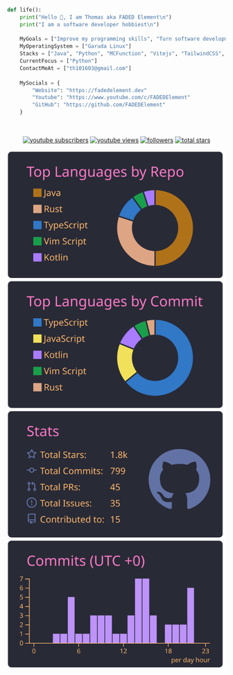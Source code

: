 ```python

def life():
    print("Hello 👋, I am Thomas aka FADED Element\n")
    print("I am a software developer hobbiest\n")

    MyGoals = ["Improve my programming skills", "Turn software development into a career not just a hobby"]
    MyOperatingSystem = ["Garuda Linux"]
    Stacks = ["Java", "Python", "MCFunction", "Vitejs", "TailwindCSS", "Reactjs"]
    CurrentFocus = ["Python"]
    ContactMeAt = ["th101603@gmail.com"]
    
    MySocials = {
        "Website": "https://fadedelement.dev"
        "Youtube": "https://www.youtube.com/c/FADEDElement"
        "GitHub": "https://github.com/FADEDElement"
    }
    
```

<br>

<div align="center">
    <a href="https://www.youtube.com/c/FADEDElement?sub_confirmation=1">
        <img alt="youtube subscribers" title="Subscribe to my YouTube channel" src="https://custom-icon-badges.demolab.com/youtube/channel/subscribers/UCIlU7rT2yf3eTxebAjR69KQ?color=ff0000&label=SUBSCRIBE&logo=video&logoColor=white&style=flat&labelColor=9e0202" /></a> 
    <a href="https://www.youtube.com/c/FADEDElement">
        <img alt="youtube views" title="YouTube views" src="https://custom-icon-badges.demolab.com/youtube/channel/views/UCIlU7rT2yf3eTxebAjR69KQ?color=00b5d1&logo=eye&logoColor=white&style=flat&labelColor=02899e" /></a> 
    <a href="https://github.com/FADEDElement?tab=followers">
        <img alt="followers" title="Follow me on Github" src="https://custom-icon-badges.demolab.com/github/followers/FADEDElement?color=0cba00&labelColor=097a01&style=flat&logo=person-add&label=Follow&logoColor=white" /></a>
    <a href="https://github.com/FADEDElement?tab=repositories&sort=stargazers">
        <img alt="total stars" title="Total stars on GitHub" src="https://custom-icon-badges.demolab.com/github/stars/FADEDElement?color=ff9500&style=flat&labelColor=cc7700&logo=star" />
    </a>
</div>

<br>

<!-- <div align="center"> <img src="https://github-readme-stats.vercel.app/api?username=fadedelement&show_icons=true&theme=react" alt="fadedelement" /> -->

<div align="center>
    <img src="https://raw.githubusercontent.com/FADEDElement/FADEDElement/main/profile-summary-cards/0-profile-details.svg" />
    <img src="https://raw.githubusercontent.com/FADEDElement/FADEDElement/main/profile-summary-cards/1-repos-per-language.svg" />
    <img src="https://raw.githubusercontent.com/FADEDElement/FADEDElement/main/profile-summary-cards/2-most-commit-language.svg" />
    <img src="https://raw.githubusercontent.com/FADEDElement/FADEDElement/main/profile-summary-cards/3-stats.svg" />
    <img src="https://raw.githubusercontent.com/FADEDElement/FADEDElement/main/profile-summary-cards/4-productive-time.svg" />
</div>

